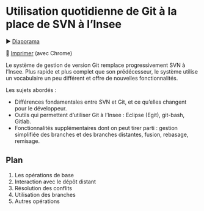 # Utilisation quotidienne de Git à la place de SVN à l’Insee

:arrow_forward: [Diaporama](https://romain-warnan.github.io/git-au-quotidien/)

:bookmark_tabs: [Imprimer](https://romain-warnan.github.io/git-au-quotidien/?print-pdf#/) (avec Chrome)

Le système de gestion de version Git remplace progressivement SVN à l’Insee.
Plus rapide et plus complet que son prédécesseur, le système utilise un vocabulaire un peu différent et offre de nouvelles fonctionnalités.

Les sujets abordés :

 - Différences fondamentales entre SVN et Git, et ce qu’elles changent pour le développeur.
 - Outils qui permettent d’utiliser Git à l’Insee : Eclipse (Egit), git-bash, Gitlab.
 - Fonctionnalités supplémentaires dont on peut tirer parti : gestion simplifiée des branches et des branches distantes, fusion, rebasage, remisage.
 
## Plan

 1. Les opérations de base
 2. Interaction avec le dépôt distant
 3. Résolution des conflits
 4. Utilisation des branches
 5. Autres opérations


